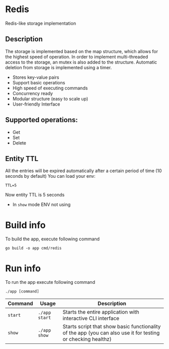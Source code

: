 # Redis

Redis-like storage implementation

## Description
The storage is implemented based on the map structure, which allows for the highest speed of operation. In order to implement multi-threaded access to the storage, an mutex is also added to the structure. Automatic deletion from storage is implemented using a timer.
- Stores key-value pairs
- Support basic operations
- High speed of executing commands
- Concurrency ready
- Modular structure (easy to scale up)
- User-friendly Interface
  

## Supported operations:
- Get
- Set
- Delete

## Entity TTL
All the entries will be expired automatically after a certain period of time (10 seconds by default)
You can load your env:
```
TTL=5
```
Now entity TTL is 5 seconds
- In `show` mode ENV not using

# Build info
To build the app, execute following command
```
go build -o app cmd/redis
```

# Run info
To run the app execute following command
```
./app [command]
```
| Command | Usage | Description |
| --- | --- | --- |
|`start`|    `./app start`    | Starts the entire application with interactive CLI interface |
|`show`|    `./app show`    | Starts script that show basic functionality of the app (you can also use it for testing or checking healthz) |

